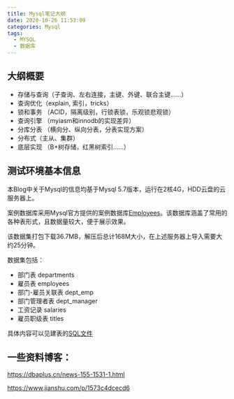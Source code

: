 ```yaml
---
title: Mysql笔记大纲
date: 2020-10-26 11:53:09
categories: Mysql
tags: 
  - MYSQL
  - 数据库
---
```


## 大纲概要

- 存储与查询（子查询、左右连接，主键、外键、联合主键……）
- 查询优化（explain, 索引，tricks）
- 锁和事务 （ACID，隔离级别，行锁表锁，乐观锁悲观锁）
- 查询引擎 （myiasm和innodb的实现差异）
- 分库分表 （横向分、纵向分表，分表实现方案）
- 分布式（主从、集群）
- 底层实现 （B+树存储，红黑树索引……）

## 测试环境基本信息

本Blog中关于Mysql的信息均基于Mysql 5.7版本，运行在2核4G，HDD云盘的云服务器上。

案例数据库采用Mysql官方提供的案例数据库[Employees](https://github.com/datacharmer/test_db)。该数据库涵盖了常用的各种表形式，且数据量较大，便于展示效果。

该数据集打包下载36.7MB，解压后总计168M大小，在上述服务器上导入需要大约25分钟。

数据集包括：
- 部门表 departments
- 雇员表 employees
- 部门-雇员关联表 dept_emp
- 部门管理者表 dept_manager
- 工资记录 salaries
- 雇员职级表 titles

具体内容可以见建表的[SQL文件](https://github.com/datacharmer/test_db/blob/master/employees.sql)

## 一些资料博客：

https://dbaplus.cn/news-155-1531-1.html

https://www.jianshu.com/p/1573c4dcecd6

